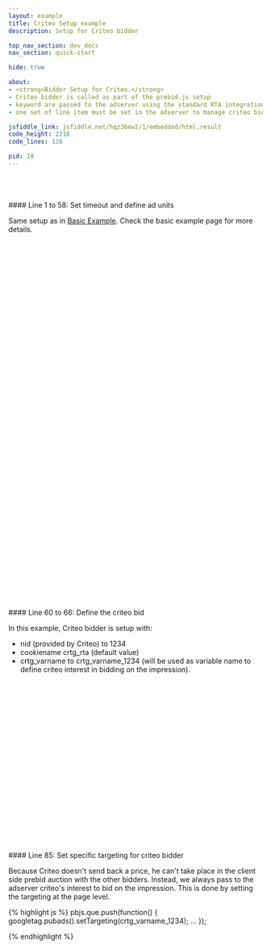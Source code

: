 ```yaml
---
layout: example
title: Criteo Setup example
description: Setup for Criteo bidder

top_nav_section: dev_docs
nav_section: quick-start

hide: true

about: 
- <strong>Bidder Setup for Criteo.</strong>
- Criteo bidder is called as part of the prebid.js setup
- keyword are passed to the adserver using the standard RTA integration
- one set of line item must be set in the adserver to manage criteo bidder separately

jsfiddle_link: jsfiddle.net/hqz36ew2/1/embedded/html,result
code_height: 2210
code_lines: 116

pid: 10
---
```



<br>
<br>
<br>

<div markdown="1">
#### Line 1 to 58: Set timeout and define ad units

Same setup as in [Basic Example](/dev-docs/examples/basic-example.html). Check the basic example page for more details.

</div>

<br><br><br><br><br><br>
<br><br><br><br><br><br>
<br><br><br><br><br><br>
<br><br><br><br><br><br>
<br><br><br><br><br><br>
<br><br><br><br><br><br>
<br><br><br><br><br><br>

<div markdown="1">
#### Line 60 to 66: Define the criteo bid

In this example, Criteo bidder is setup with:

- nid (provided by Criteo) to 1234
- cookiename crtg_rta (default value)
- crtg_varname to crtg_varname_1234 (will be used as variable name to define criteo interest in bidding on the impression).


</div>




<br><br><br><br><br><br>
<br><br><br><br><br><br>
<br><br><br><br><br><br>
<br>

<div markdown="1">
#### Line 85: Set specific targeting for criteo bidder 

Because Criteo doesn't send back a price, he can't take place in the client side prebid auction with the other bidders.
Instead, we always pass to the adserver criteo's interest to bid on the impression.
This is done by setting the targeting at the page level.

{% highlight js %}
    pbjs.que.push(function() {
      googletag.pubads().setTargeting(crtg_varname_1234);
      ...
    });

{% endhighlight %}


</div>
